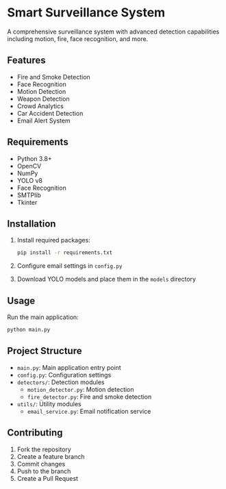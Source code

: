 # Smart Surveillance System

A comprehensive surveillance system with advanced detection capabilities including motion, fire, face recognition, and more.

## Features

- Fire and Smoke Detection
- Face Recognition
- Motion Detection
- Weapon Detection
- Crowd Analytics
- Car Accident Detection
- Email Alert System

## Requirements

- Python 3.8+
- OpenCV
- NumPy
- YOLO v8
- Face Recognition
- SMTPlib
- Tkinter

## Installation

1. Install required packages:
   ```bash
   pip install -r requirements.txt
   ```

2. Configure email settings in `config.py`

3. Download YOLO models and place them in the `models` directory

## Usage

Run the main application:
```bash
python main.py
```

## Project Structure

- `main.py`: Main application entry point
- `config.py`: Configuration settings
- `detectors/`: Detection modules
  - `motion_detector.py`: Motion detection
  - `fire_detector.py`: Fire and smoke detection
- `utils/`: Utility modules
  - `email_service.py`: Email notification service

## Contributing

1. Fork the repository
2. Create a feature branch
3. Commit changes
4. Push to the branch
5. Create a Pull Request